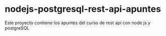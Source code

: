 # nodejs-postgresql-rest-api-apuntes
Este proyecto contiene los apuntes del curso de rest api con node js y postgreSQL
